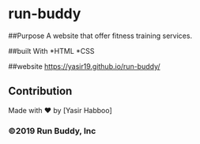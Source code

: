# run-buddy
##Purpose A website that offer fitness training services.

##built With 
*HTML
*CSS

##website 
https://yasir19.github.io/run-buddy/

## Contribution 
Made with ❤️ by [Yasir Habboo]

### ©️2019 Run Buddy, Inc 
